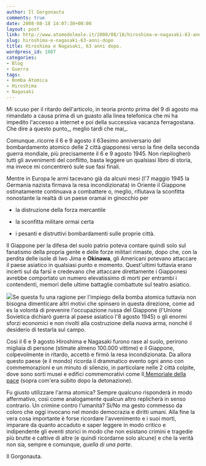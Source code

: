 ```yaml
---
author: Il Gorgonauta
comments: true
date: 2008-08-18 14:07:30+00:00
layout: post
link: http://www.atomodelmale.it/2008/08/18/hiroshima-e-nagasaki-63-anni-dopo/
slug: hiroshima-e-nagasaki-63-anni-dopo
title: Hiroshima e Nagasaki, 63 anni dopo.
wordpress_id: 1087
categories:
- Blog
- Guerra
tags:
- Bomba Atomica
- Hiroshima
- Nagasaki
---
```


Mi scuso per il ritardo dell'articolo, in teoria pronto prima del 9 di agosto ma rimandato a causa prima di un guasto alla linea telefonica che mi ha impedito l'accesso a internet e poi della successiva vacanza ferragostana. Che dire a questo punto_, meglio tardi che mai_.

Comunque..ricorre il 6 e 9 agosto il 63esimo anniversario del bombardamento atomico delle 2 città giapponesi verso la fine della seconda guerra mondiale, più precisamente il 6 e 9 agosto 1945. Non riepilogherò tutti gli avvenimenti del conflitto, basta leggere un qualsiasi libro di storia, ma invece mi concentrerò sule sue fasi finali.

Mentre in Europa le armi tacevano già da alcuni mesi (l'7 maggio 1945 la Germania nazista firmava la resa incondizionata) in Oriente il Giappone ostinatamente continuava a combattere o, meglio, rifiutava la sconfitta nonostante la realtà di un paese oramai in ginocchio per



	
  * la distruzione della forza mercantile

	
  * la sconfitta militare ormai certa

	
  * i pesanti e distruttivi bombardamenti sulle proprie città.


<!-- more -->


Il Giappone per la difesa del suolo patrio poteva contare quindi solo sul fanatismo della propria gente e delle forze militari rimaste, dopo che, con la perdita delle isole di Iwo Jima e **Okinawa**, gli Americani potevano attaccare il paese asiatico in qualsiasi punto e momento. Quest'ultimi tuttavia erano incerti sul da farsi e credevano che attaccare direttamente i Giapponesi avrebbe comportato un numero elevatissimo di morti per entrambi i contendenti, memori delle ultime battaglie combattute sul teatro asiatico.

![](http://www.atomodelmale.it/wp-content/uploads/2008/10/hiroshima-300x227.jpg)Se questa fu una ragione per l'impiego della bomba atomica tuttavia non bisogna dimenticare altri motivi che spinsero in questa direzione, come ad es la volontà di prevenire l'occupazione russa del Giappone (l'Unione Sovietica dichiarò guerra al paese asiatico l'8 agosto 1945) o gli enormi sforzi economici e non rivolti alla costruzione della nuova arma, nonché il desiderio di testarla sul campo.

Così il 6 e 9 agosto Hiroshima e Nagasaki furono rase al suolo, perirono migliaia di persone (stimate almeno 100.000 vittime) e il Giappone, colpevolmente in ritardo, accettò e firmò la resa incondizionata. Da allora questo paese (e il mondo) ricorda il drammatico evento ogni anno con commemorazioni e un minuto di silenzio, in particolare nelle 2 città colpite, dove sono sorti musei e edifici commemorativi come Il[ ](http://it.wikipedia.org/wiki/Memoriale_della_pace_di_Hiroshima)[Memoriale della pace](http://it.wikipedia.org/wiki/Memoriale_della_pace_di_Hiroshima) (sopra com'era subito dopo la detonazione).

Fu giusto utilizzare l'arma atomica? Sempre qualcuno risponderà in modo affermativo, così come analogamente qualcun altro replicherà in senso contrario. Un crimine contro l'umanità? Si/No ma gesto commesso da coloro che oggi invocano nel mondo democrazia e diritti umani. Alla fine la vera cosa importante è forse ricordare l'avvenimento e i suoi morti, imparare da quanto accaduto e saper leggere in modo critico e indipendente gli eventi storici in modo che non esistano crimini e tragedie più brutte e cattive di altre (e quindi ricordarne solo alcune) e che la verità non sia, sempre e comunque, _quella di una parte_.

Il Gorgonauta.
